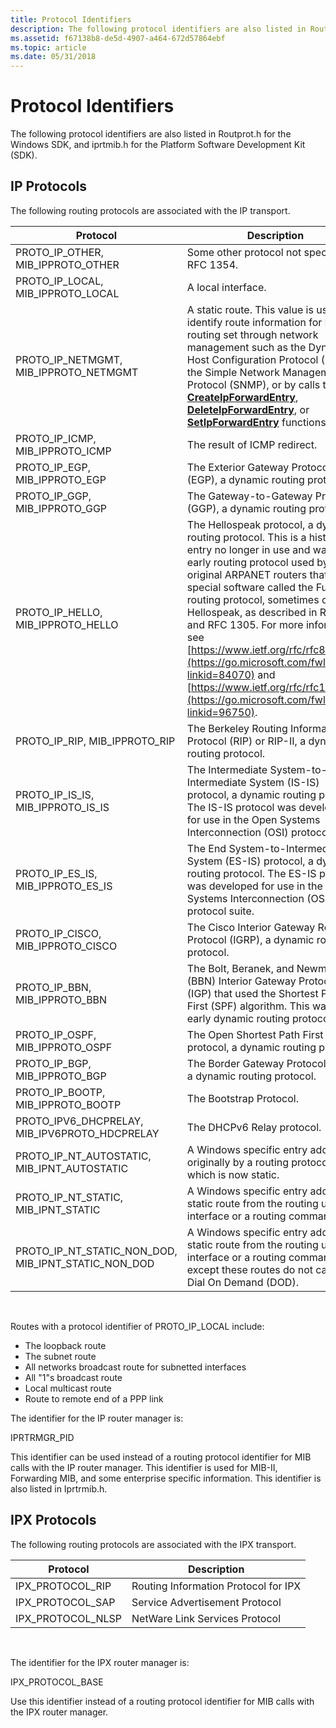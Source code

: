 ```yaml
---
title: Protocol Identifiers
description: The following protocol identifiers are also listed in Routprot.h for the Windows SDK, and iprtmib.h for the Platform Software Development Kit (SDK).
ms.assetid: f67138b8-de5d-4907-a464-672d57864ebf
ms.topic: article
ms.date: 05/31/2018
---
```


# Protocol Identifiers

The following protocol identifiers are also listed in Routprot.h for the Windows SDK, and iprtmib.h for the Platform Software Development Kit (SDK).

## IP Protocols

The following routing protocols are associated with the IP transport.



| Protocol                                                     | Description                                                                                                                                                                                                                                                                                                                                                                                                                                                                                                          |
|--------------------------------------------------------------|----------------------------------------------------------------------------------------------------------------------------------------------------------------------------------------------------------------------------------------------------------------------------------------------------------------------------------------------------------------------------------------------------------------------------------------------------------------------------------------------------------------------|
| PROTO\_IP\_OTHER, MIB\_IPPROTO\_OTHER                        | Some other protocol not specified in RFC 1354.                                                                                                                                                                                                                                                                                                                                                                                                                                                                       |
| PROTO\_IP\_LOCAL, MIB\_IPPROTO\_LOCAL                        | A local interface.                                                                                                                                                                                                                                                                                                                                                                                                                                                                                                   |
| PROTO\_IP\_NETMGMT, MIB\_IPPROTO\_NETMGMT                    | A static route. This value is used to identify route information for IP routing set through network management such as the Dynamic Host Configuration Protocol (DCHP), the Simple Network Management Protocol (SNMP), or by calls to the [**CreateIpForwardEntry**](https://docs.microsoft.com/windows/desktop/api/iphlpapi/nf-iphlpapi-createipforwardentry), [**DeleteIpForwardEntry**](https://docs.microsoft.com/windows/desktop/api/iphlpapi/nf-iphlpapi-deleteipforwardentry), or [**SetIpForwardEntry**](https://docs.microsoft.com/windows/desktop/api/iphlpapi/nf-iphlpapi-setipforwardentry) functions.                                                                                              |
| PROTO\_IP\_ICMP, MIB\_IPPROTO\_ICMP                          | The result of ICMP redirect.                                                                                                                                                                                                                                                                                                                                                                                                                                                                                         |
| PROTO\_IP\_EGP, MIB\_IPPROTO\_EGP                            | The Exterior Gateway Protocol (EGP), a dynamic routing protocol.                                                                                                                                                                                                                                                                                                                                                                                                                                                     |
| PROTO\_IP\_GGP, MIB\_IPPROTO\_GGP                            | The Gateway-to-Gateway Protocol (GGP), a dynamic routing protocol.                                                                                                                                                                                                                                                                                                                                                                                                                                                   |
| PROTO\_IP\_HELLO, MIB\_IPPROTO\_HELLO                        | The Hellospeak protocol, a dynamic routing protocol. This is a historical entry no longer in use and was an early routing protocol used by the original ARPANET routers that ran special software called the Fuzzball routing protocol, sometimes called Hellospeak, as described in RFC 891 and RFC 1305. For more information, see [https://www.ietf.org/rfc/rfc891.txt](https://go.microsoft.com/fwlink/p/?linkid=84070) and [https://www.ietf.org/rfc/rfc1305.txt](https://go.microsoft.com/fwlink/p/?linkid=96750). |
| PROTO\_IP\_RIP, MIB\_IPPROTO\_RIP                            | The Berkeley Routing Information Protocol (RIP) or RIP-II, a dynamic routing protocol.                                                                                                                                                                                                                                                                                                                                                                                                                               |
| PROTO\_IP\_IS\_IS, MIB\_IPPROTO\_IS\_IS                      | The Intermediate System-to-Intermediate System (IS-IS) protocol, a dynamic routing protocol. The IS-IS protocol was developed for use in the Open Systems Interconnection (OSI) protocol suite.                                                                                                                                                                                                                                                                                                                      |
| PROTO\_IP\_ES\_IS, MIB\_IPPROTO\_ES\_IS                      | The End System-to-Intermediate System (ES-IS) protocol, a dynamic routing protocol. The ES-IS protocol was developed for use in the Open Systems Interconnection (OSI) protocol suite.                                                                                                                                                                                                                                                                                                                               |
| PROTO\_IP\_CISCO, MIB\_IPPROTO\_CISCO                        | The Cisco Interior Gateway Routing Protocol (IGRP), a dynamic routing protocol.                                                                                                                                                                                                                                                                                                                                                                                                                                      |
| PROTO\_IP\_BBN, MIB\_IPPROTO\_BBN                            | The Bolt, Beranek, and Newman (BBN) Interior Gateway Protocol (IGP) that used the Shortest Path First (SPF) algorithm. This was an early dynamic routing protocol.                                                                                                                                                                                                                                                                                                                                                   |
| PROTO\_IP\_OSPF, MIB\_IPPROTO\_OSPF                          | The Open Shortest Path First (OSPF) protocol, a dynamic routing protocol.                                                                                                                                                                                                                                                                                                                                                                                                                                            |
| PROTO\_IP\_BGP, MIB\_IPPROTO\_BGP                            | The Border Gateway Protocol (BGP), a dynamic routing protocol.                                                                                                                                                                                                                                                                                                                                                                                                                                                       |
| PROTO\_IP\_BOOTP, MIB\_IPPROTO\_BOOTP                        | The Bootstrap Protocol.                                                                                                                                                                                                                                                                                                                                                                                                                                                                                              |
| PROTO\_IPV6\_DHCPRELAY, MIB\_IPV6PROTO\_HDCPRELAY            | The DHCPv6 Relay protocol.                                                                                                                                                                                                                                                                                                                                                                                                                                                                                           |
| PROTO\_IP\_NT\_AUTOSTATIC, MIB\_IPNT\_AUTOSTATIC             | A Windows specific entry added originally by a routing protocol, but which is now static.                                                                                                                                                                                                                                                                                                                                                                                                                            |
| PROTO\_IP\_NT\_STATIC, MIB\_IPNT\_STATIC                     | A Windows specific entry added as a static route from the routing user interface or a routing command.                                                                                                                                                                                                                                                                                                                                                                                                               |
| PROTO\_IP\_NT\_STATIC\_NON\_DOD, MIB\_IPNT\_STATIC\_NON\_DOD | A Windows specific entry added as a static route from the routing user interface or a routing command, except these routes do not cause Dial On Demand (DOD).                                                                                                                                                                                                                                                                                                                                                        |



 

Routes with a protocol identifier of PROTO\_IP\_LOCAL include:

-   The loopback route
-   The subnet route
-   All networks broadcast route for subnetted interfaces
-   All "1"s broadcast route
-   Local multicast route
-   Route to remote end of a PPP link

The identifier for the IP router manager is:

IPRTRMGR\_PID

This identifier can be used instead of a routing protocol identifier for MIB calls with the IP router manager. This identifier is used for MIB-II, Forwarding MIB, and some enterprise specific information. This identifier is also listed in Iprtrmib.h.

## IPX Protocols

The following routing protocols are associated with the IPX transport.



| Protocol            | Description                          |
|---------------------|--------------------------------------|
| IPX\_PROTOCOL\_RIP  | Routing Information Protocol for IPX |
| IPX\_PROTOCOL\_SAP  | Service Advertisement Protocol       |
| IPX\_PROTOCOL\_NLSP | NetWare Link Services Protocol       |



 

The identifier for the IPX router manager is:

IPX\_PROTOCOL\_BASE

Use this identifier instead of a routing protocol identifier for MIB calls with the IPX router manager.

 

 




